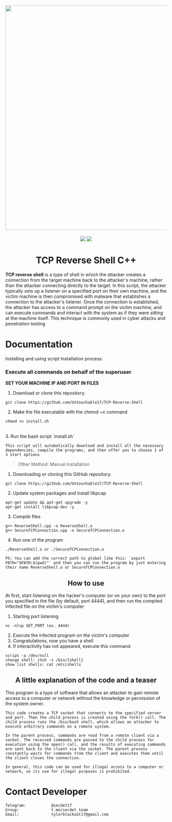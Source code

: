 <h1 align="center">
    <a href="https://github.com/Untouchable17/ARP-Spoofing-Defender">
        <img src="https://i.ibb.co/v4sXSdH/xyu-sosi-pidar.png" width="700">
    </a>
</h1>

<p align="center">
<a href="https://github.com/Untouchable17/Cam-Hackers"><img src="https://img.shields.io/static/v1?label=version&message=1.0.0&color=red"></a>
<a href="https://github.com/Untouchable17/Cam-Hackers/issues?q=is:issue+is:closed"><img src="https://img.shields.io/github/issues-closed/Untouchable17/Cam-Hackers?color=orange"></a>
</p>

<h1 align="center">TCP Reverse Shell C++</h1>

<b>TCP reverse shell</b> is a type of shell in which the attacker creates a connection from the target machine back to the attacker's machine, rather than the attacker connecting directly to the target. In this script, the attacker typically sets up a listener on a specified port on their own machine, and the victim machine is then compromised with malware that establishes a connection to the attacker's listener. Once the connection is established, the attacker has access to a command prompt on the victim machine, and can execute commands and interact with the system as if they were sitting at the machine itself. This technique is commonly used in cyber attacks and penetration testing
# Documentation

Installing and using script Installation process:

<h3>Execute all commands on behalf of the superuser</h3>
<b>SET YOUR MACHINE IP AND PORT IN FILES</b>

1. Download or clone this repository.
```
git clone https://github.com/Untouchable17/TCP-Reverse-Shell
```
2. Make the file executable with the chmod +x command
```
chmod +x install.sh
```
<br/>
3. Run the bash script `install.sh`

```
This script will automatically download and install all the necessary dependencies, compile the programs, and then offer you to choose 1 of 3 start options
```

> Other Method: Manual Installation
1. Downloading or cloning this GitHub repository.
```
git clone https://github.com/Untouchable17/TCP-Reverse-Shell
```
2. Update system packages and install libpcap
```
apt-get update && apt-get upgrade -y
apt-get install libpcap-dev -y
```
3. Compile files
```
g++ ReverseShell.cpp -o ReverseShell.o
g++ SecureTCPConnection.cpp -o SecureTCPConnection.o
```
4. Run one of the program
```
./ReverseShell.o or ./SecureTCPConnection.o

PS: You can add the correct path to global like this: `export PATH="$PATH:$(pwd)"` and then you can run the program by just entering their name ReverseShell.o or SecureTCPConnection.o
```

<h2 align="center">How to use</h2>
<p>At first, start listening on the hacker's computer (or on your own) to the port you specified in the file (by default, port 4444), and then run the compiled infected file on the victim's computer</p>

1. Starting port listening
```
nc -nlvp SET_PORT (ex. 4444)
```
2. Execute the infected program on the victim's computer
3. Congratulations, now you have a shell
4. If interactivity has not appeared, execute this command
```
script -a /dev/null
change shell: chsh -s /bin/{shell}
show list shells: cat /etc/shells
```

<h2 align="center">A little explanation of the code and a teaser</h2>
<p>
	This program is a type of software that allows an attacker to gain remote access to a computer or network without the knowledge or permission of the system owner.

	This code creates a TCP socket that connects to the specified server and port. Then the child process is created using the fork() call. The child process runs the /bin/bash shell, which allows an attacker to execute arbitrary commands on a remote system.

	In the parent process, commands are read from a remote client via a socket. The received commands are passed to the child process for execution using the open() call, and the results of executing commands are sent back to the client via the socket. The parent process constantly waits for commands from the client and executes them until the client closes the connection.

	In general, this code can be used for illegal access to a computer or network, so its use for illegal purposes is prohibited.
</p>

# Contact Developer


    Telegram:           @secdet17
    Group:              t.me/secdet_team
    Email:              tylerblackout17@gmail.com


